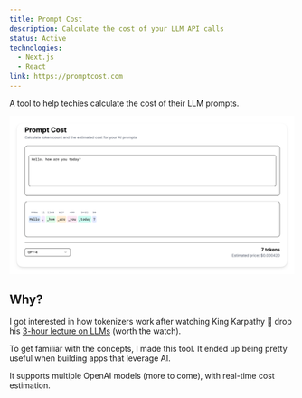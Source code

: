 ```yaml
---
title: Prompt Cost
description: Calculate the cost of your LLM API calls
status: Active
technologies:
  - Next.js
  - React 
link: https://promptcost.com
---
```


A tool to help techies calculate the cost of their LLM prompts. 

![prompt cost site thumbnail](/assets/images/prompt-cost.png)

## Why?
I got interested in how tokenizers work after watching King Karpathy 👑 drop his [3-hour lecture on LLMs](https://www.youtube.com/watch?v=7xTGNNLPyMI) (worth the watch). 

To get familiar with the concepts, I made this tool. It ended up being pretty useful when building apps that leverage AI.


It supports multiple OpenAI models (more to come), with real-time cost estimation.

